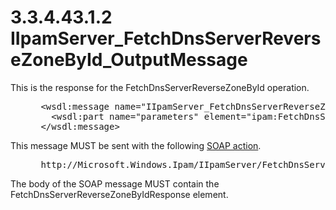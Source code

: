 <html dir="LTR" xmlns:mshelp="http://msdn.microsoft.com/mshelp" xmlns:ddue="http://ddue.schemas.microsoft.com/authoring/2003/5" xmlns:xlink="http://www.w3.org/1999/xlink" xmlns:tool="http://www.microsoft.com/tooltip">
 <body>
 <div id="header">
 <h1 class="heading">3.3.4.43.1.2 IIpamServer_FetchDnsServerReverseZoneById_OutputMessage</h1>
 </div>
 <div id="mainSection">
 <div id="mainBody">
 <div id="allHistory" class="saveHistory"></div>
 <div id="sectionSection0" class="section" name="collapseableSection">
 

<p>This is the response for the FetchDnsServerReverseZoneById
operation.</p>

<dl>
<dd>
<div><pre> &lt;wsdl:message name=&quot;IIpamServer_FetchDnsServerReverseZoneById_OutputMessage&quot;&gt;
   &lt;wsdl:part name=&quot;parameters&quot; element=&quot;ipam:FetchDnsServerReverseZoneByIdResponse&quot; /&gt;
 &lt;/wsdl:message&gt;
</pre></div>
</dd></dl>

<p>This message MUST be sent with the following <a href="21b4a631-8f28-420f-822f-c5f879d5046e.md#gt_c1358651-96c1-4ce0-8e1f-b0b7a94145e3">SOAP action</a>.</p>

<dl>
<dd>
<div><pre> http://Microsoft.Windows.Ipam/IIpamServer/FetchDnsServerReverseZoneByIdResponse
</pre></div>
</dd></dl>

<p>The body of the SOAP message MUST contain the
FetchDnsServerReverseZoneByIdResponse element.</p>


 </div>
 </div>
 </div>
 </body>
</html>
